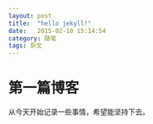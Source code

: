 ```yaml
---
layout: post
title:  "hello jekyll!"
date:   2015-02-10 15:14:54
category: 随笔
tags: 杂文
---
```


# 第一篇博客

从今天开始记录一些事情，希望能坚持下去。

